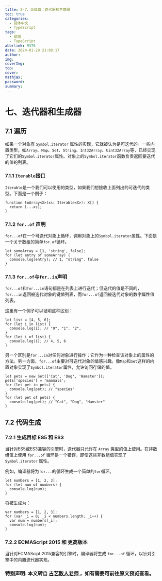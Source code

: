 ```yaml
---
title: 2-7、高级篇：迭代器和生成器
toc: true
categories:
  - 简体中文
  - TypeScript
tags:
  - 前端
  - TypeScript
abbrlink: 9376
date: 2024-01-28 21:08:17
author:
img:
coverImg:
top:
cover:
mathjax:
password:
summary:
---
```


# 七、迭代器和生成器

## 7.1 遍历

如果一个对象有 `Symbol.iterator` 属性的实现，它就被认为是可迭代的。一些内置类型，如`Array`、`Map`、`Set`、`String`、`Int32Array`、`Uint32Array`等，已经实现了它们的`Symbol.iterator`属性。对象上的`Symbol.iterator`函数负责返回要迭代的值的列表。

### 7.1.1 `Iterable`接口

`Iterable`是一个我们可以使用的类型，如果我们想接收上面列出的可迭代的类型。下面是一个例子：

```tsx
function toArray<X>(xs: Iterable<X>): X[] {
  return [...xs];
}
```

### 7.1.2 `for..of` 声明

`for...of`在一个可迭代对象上循环，调用对象上的`Symbol.iterator`属性。下面是一个关于数组的简单`for.of`循环。

```tsx
let someArray = [1, 'string', false];
for (let entry of someArray) {
  console.log(entry); // 1, "string", false
}
```

### 7.1.3 `for..of`与`for..in`声明

`for...of`和`for...in`语句都是在列表上进行迭代；但迭代的值是不同的，`for...in`返回被迭代对象的键值列表，而`for...of`返回被迭代对象的数字属性值列表。

这里有一个例子可以证明这种区别：

```tsx
let list = [4, 5, 6];
for (let i in list) {
  console.log(i); // "0", "1", "2",
}
for (let i of list) {
  console.log(i); // 4, 5, 6
}
```

另一个区别是`for...in`对任何对象进行操作；它作为一种检查该对象上的属性的方法。另一方面，`for...of`主要对可迭代对象的值感兴趣。像`Map`和`Set`这样的内置对象实现了`Symbol.iterator`属性，允许访问存储的值。

```tsx
let pets = new Set(['Cat', 'Dog', 'Hamster']);
pets['species'] = 'mammals';
for (let pet in pets) {
  console.log(pet); // "species"
}
for (let pet of pets) {
  console.log(pet); // "Cat", "Dog", "Hamster"
}
```

## 7.2 代码生成

### 7.2.1 生成目标 ES5 和 ES3

当针对ES5或ES3兼容的引擎时，迭代器只允许在 `Array` 类型的值上使用。在非数组值上使用 `for...of` 循环是一个错误，即使这些非数组值实现了 `Symbol.iterator` 属性。

例如，编译器将为`for...`的循环生成一个简单的`for`循环。

```tsx
let numbers = [1, 2, 3];
for (let num of numbers) {
  console.log(num);
}
```

将被生成为：

```tsx
var numbers = [1, 2, 3];
for (var _i = 0; _i < numbers.length; _i++) {
  var num = numbers[_i];
  console.log(num);
}
```

### 7.2.2 ECMAScript 2015 和 更高版本

当针对ECMAScipt 2015兼容的引擎时，编译器将生成 `for...of` 循环，以针对引擎中的内置迭代器实现。

### 特别声明: 本文转自 <a href="https://github.com/lurongtao/TypeScript"> 古艺散人老师 </a>，如有需要可前往原文预览查看。
